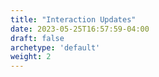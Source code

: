 ```yaml
---
title: "Interaction Updates"
date: 2023-05-25T16:57:59-04:00
draft: false
archetype: 'default'
weight: 2
---
```


